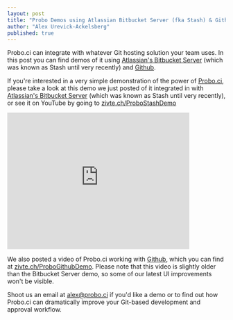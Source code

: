 ```yaml
---
layout: post
title: "Probo Demos using Atlassian Bitbucket Server (fka Stash) & Github"
author: "Alex Urevick-Ackelsberg"
published: true
---
```



<div class="message">Probo.ci can integrate with whatever Git hosting solution your team uses. In this post you can find demos of it using <a href="https://www.atlassian.com/software/bitbucket/server">Atlassian's Bitbucket Server</a> (which was known as Stash until very recently) and <a href="http://github.com">Github</a>.
</div>

If you're interested in a very simple demonstration of the power of [Probo.ci](http://probo.ci), please take a look at this demo we just posted of it integrated in with [Atlassian's Bitbucket Server](https://www.atlassian.com/software/bitbucket/server) (which was known as Stash until very recently), or see it on YouTube by going to [zivte.ch/ProboStashDemo](http://zivte.ch/ProboStashDemo)

<iframe width="420" height="315" src="https://www.youtube.com/embed/RulRFSclQGk" frameborder="0" allowfullscreen></iframe>

We also posted a video of Probo.ci working with [Github](http://github.com), which you can find at [zivte.ch/ProboGithubDemo](http://zivte.ch/ProboGithubDemo). Please note that this video is slightly older than the Bitbucket Server demo, so some of our latest UI improvements won't be visible. 

Shoot us an email at alex@probo.ci if you'd like a demo or to find out how Probo.ci can dramatically improve your Git-based development and approval workflow.
